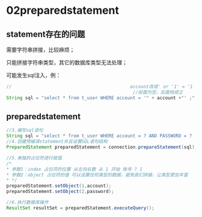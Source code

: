 # 02preparedstatement

## statement存在的问题

需要字符串拼接，比较麻烦；

只能拼接字符串类型，其它的数据库类型无法处理；

可能发生sql注入，例：

```java
//                                            account改成' or '1' = '1
                                               //前面为空，后面恒成立
String sql = "select * from t_user WHERE account = '" + account +"' ;";
```

## preparedstatement

```java
//3.编写sql语句
String sql = "select * from t_user WHERE account = ? AND PASSWORD = ? ;";
//4.创建预编译statement并且设置SQL语句结构
PreparedStatement preparedStatement = connection.prepareStatement(sql);

//5.单独的占位符进行赋值
/*
* 参数1：index 占位符的位置 从左向右数 从 1 开始 账号 ? 1
* 参数2：object 占位符的值 可以设置任何类型的数据，避免我们拼接，让类型更加丰富
* */
preparedStatement.setObject(1,account);
preparedStatement.setObject(2,password);

//6.执行数据库操作
ResultSet resultSet = preparedStatement.executeQuery();
```

